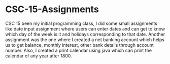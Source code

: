 # CSC-15-Assignments

CSC 15 been my initial programming class, I did some small assignments like date input assignment where users can enter dates and can get to know which day of the week is it and holidays corresponding to that date. Another assignment was the one where I created a net banking account which helps us to get balance, monthly interest, other bank details through account number. Also, I created a print calendar using java which can print the calendar of any year after 1800.
